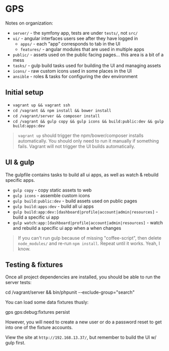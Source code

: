 
# GPS #

Notes on organization:

* `server/` - the symfony app, tests are under `tests/`, not `src/`
* `ui/` - angular interfaces users see after they have logged in
  * `apps/` - each "app" corresponds to tab in the UI
  * `features/` - angular modules that are used in multiple apps
* `public/` - assets used on the public facing pages... this area is a bit of a mess
* `tasks/` - gulp build tasks used for building the UI and managing assets
* `icons/` - raw custom icons used in some places in the UI
* `ansible` - roles & tasks for configuring the dev environment

## Initial setup ##

* `vagrant up && vagrant ssh`
* `cd /vagrant && npm install && bower install`
* `cd /vagrant/server && composer install`
* `cd /vagrant && gulp copy && gulp icons && build:public:dev && gulp build:apps:dev`

> `vagrant up` should trigger the npm/bower/composer installs automatically.  You should only need to run it manually if something fails. Vagrant will not trigger the UI builds automatically.

## UI & gulp ##

The gulpfile contains tasks to build all ui apps, as well as watch & rebuild specific apps.

* `gulp copy` - copy static assets to web
* `gulp icons` - assemble custom icons
* `gulp build:public:dev` - build assets used on public pages
* `gulp build:apps:dev` - build all ui apps
* `gulp build:app:dev:[dashboard|profile|account|admin|resources]` - build a specific ui app
* `gulp watch:app:[dashboard|profile|account|admin|resources]` - watch and rebuild a specific ui app when a when changes

> If you can't run gulp because of missing "coffee-script", then delete `node_modules/` and re-run `npm install`.  Repeat until it works.  Yeah, I know.

## Testing & fixtures ##

Once all project dependencies are installed, you should be able to run the server tests:

  cd /vagrant/server && bin/phpunit --exclude-group="search"

You can load some data fixtures thusly:

  gps gps:debug:fixtures persist

However, you will need to create a new user or do a password reset to get into one of the fixture accounts.

View the site at `http://192.168.13.37/`, but remember to build the UI w/ gulp first.
